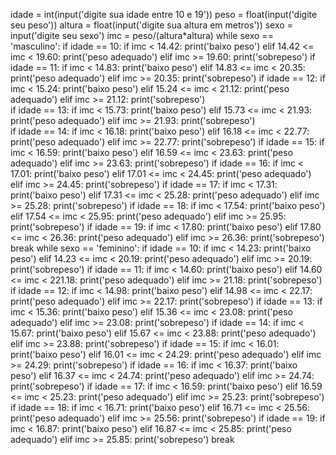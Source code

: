 
idade = int(input('digite sua idade entre 10 e 19'))
peso = float(input('digite seu peso'))
altura = float(input('digite sua altura em metros'))
sexo = input('digite seu sexo')
imc = peso/(altura*altura)
while sexo == 'masculino':
    if idade == 10:
        if imc < 14.42:
            print('baixo peso')
        elif  14.42 <= imc < 19.60:
            print('peso adequado')
        elif imc >= 19.60:
            print('sobrepeso')
    if idade == 11:
        if imc < 14.83:
            print('baixo peso')
        elif  14.83 <= imc < 20.35:
            print('peso adequado')
        elif imc >= 20.35:
            print('sobrepeso')
    if idade == 12:
        if imc < 15.24:
            print('baixo peso')
        elif  15.24 <= imc < 21.12:
            print('peso adequado')
        elif imc >= 21.12:
            print('sobrepeso')   
    if idade == 13:
        if imc < 15.73:
            print('baixo peso')
        elif  15.73 <= imc < 21.93:
            print('peso adequado')
        elif imc >= 21.93:
            print('sobrepeso')   
    if idade == 14:
        if imc < 16.18:
            print('baixo peso')
        elif  16.18 <= imc < 22.77:
            print('peso adequado')
        elif imc >= 22.77:
            print('sobrepeso')
    if idade == 15:
        if imc < 16.59:
            print('baixo peso')
        elif  16.59 <= imc < 23.63:
            print('peso adequado')
        elif imc >= 23.63:
            print('sobrepeso')
    if idade == 16:
        if imc < 17.01:
            print('baixo peso')
        elif  17.01 <= imc < 24.45:
            print('peso adequado')
        elif imc >= 24.45:
            print('sobrepeso')
    if idade == 17:
        if imc < 17.31:
            print('baixo peso')
        elif  17.31 <= imc < 25.28:
            print('peso adequado')
        elif imc >= 25.28:
            print('sobrepeso')
    if idade == 18:
        if imc < 17.54:
            print('baixo peso')
        elif  17.54 <= imc < 25.95:
            print('peso adequado')
        elif imc >= 25.95:
            print('sobrepeso')
    if idade == 19:
        if imc < 17.80:
            print('baixo peso')
        elif  17.80 <= imc < 26.36:
            print('peso adequado')
        elif imc >= 26.36:
            print('sobrepeso')
    break
while sexo == 'feminino':
    if idade == 10:
        if imc < 14.23:
            print('baixo peso')
        elif  14.23 <= imc < 20.19:
            print('peso adequado')
        elif imc >= 20.19:
            print('sobrepeso')
    if idade == 11:
        if imc < 14.60:
            print('baixo peso')
        elif  14.60 <= imc < 221.18:
            print('peso adequado')
        elif imc >= 21.18:
            print('sobrepeso')
    if idade == 12:
        if imc < 14.98:
            print('baixo peso')
        elif  14.98 <= imc < 22.17:
            print('peso adequado')
        elif imc >= 22.17:
            print('sobrepeso')
    if idade == 13:
        if imc < 15.36:
            print('baixo peso')
        elif  15.36 <= imc < 23.08:
            print('peso adequado')
        elif imc >= 23.08:
            print('sobrepeso')
    if idade == 14:
        if imc < 15.67:
            print('baixo peso')
        elif  15.67 <= imc < 23.88:
            print('peso adequado')
        elif imc >= 23.88:
            print('sobrepeso')
    if idade == 15:
        if imc < 16.01:
            print('baixo peso')
        elif  16.01 <= imc < 24.29:
            print('peso adequado')
        elif imc >= 24.29:
            print('sobrepeso')
    if idade == 16:
        if imc < 16.37:
            print('baixo peso')
        elif  16.37 <= imc < 24.74:
            print('peso adequado')
        elif imc >= 24.74:
            print('sobrepeso')
    if idade == 17:
        if imc < 16.59:
            print('baixo peso')
        elif  16.59 <= imc < 25.23:
            print('peso adequado')
        elif imc >= 25.23:
            print('sobrepeso')
    if idade == 18:
        if imc < 16.71:
            print('baixo peso')
        elif  16.71 <= imc < 25.56:
            print('peso adequado')
        elif imc >= 25.56:
            print('sobrepeso')
    if idade == 19:
        if imc < 16.87:
            print('baixo peso')
        elif  16.87 <= imc < 25.85:
            print('peso adequado')
        elif imc >= 25.85:
            print('sobrepeso')
    break